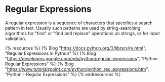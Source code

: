 # Regular Expressions

A regular expression is a sequence of characters that specifies a search pattern in text. Usually such patterns are used by string-searching algorithms for "find" or "find and replace" operations on strings, or for input validation.

{% resources %}
  {% Blog "https://docs.python.org/3/library/re.html", "Regular Expressions in Python" %}
  {% Blog "https://developers.google.com/edu/python/regular-expressions", "Python Regular Expressions" %}
  {% Blog "https://www.tutorialspoint.com/python/python_reg_expressions.htm", "Python - Regular Expressions" %}
{% endresources %}

